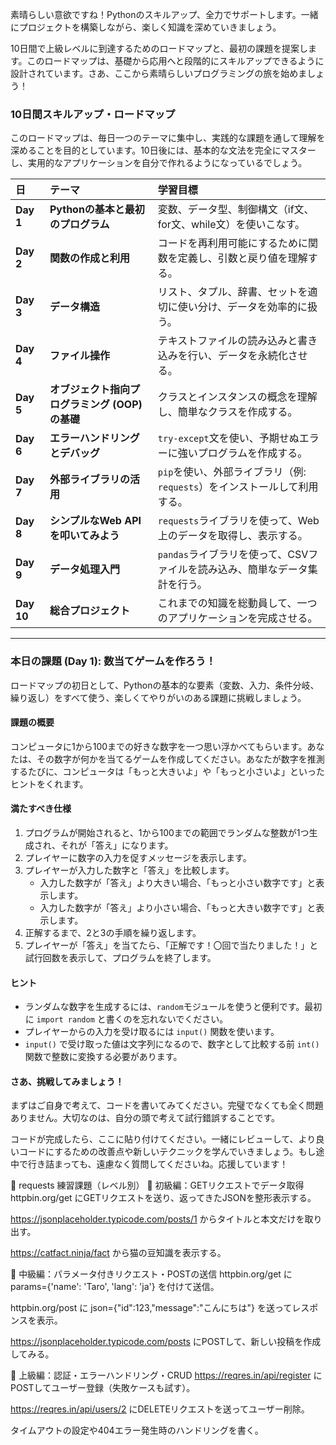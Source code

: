 素晴らしい意欲ですね！Pythonのスキルアップ、全力でサポートします。一緒にプロジェクトを構築しながら、楽しく知識を深めていきましょう。

10日間で上級レベルに到達するためのロードマップと、最初の課題を提案します。このロードマップは、基礎から応用へと段階的にスキルアップできるように設計されています。さあ、ここから素晴らしいプログラミングの旅を始めましょう！

### 10日間スキルアップ・ロードマップ

このロードマップは、毎日一つのテーマに集中し、実践的な課題を通して理解を深めることを目的としています。10日後には、基本的な文法を完全にマスターし、実用的なアプリケーションを自分で作れるようになっているでしょう。

| 日 | テーマ | 学習目標 |
| :--- | :--- | :--- |
| **Day 1** | **Pythonの基本と最初のプログラム** | 変数、データ型、制御構文（if文、for文、while文）を使いこなす。 |
| **Day 2** | **関数の作成と利用** | コードを再利用可能にするために関数を定義し、引数と戻り値を理解する。 |
| **Day 3** | **データ構造** | リスト、タプル、辞書、セットを適切に使い分け、データを効率的に扱う。 |
| **Day 4** | **ファイル操作** | テキストファイルの読み込みと書き込みを行い、データを永続化させる。 |
| **Day 5** | **オブジェクト指向プログラミング (OOP) の基礎** | クラスとインスタンスの概念を理解し、簡単なクラスを作成する。 |
| **Day 6** | **エラーハンドリングとデバッグ** | `try-except`文を使い、予期せぬエラーに強いプログラムを作成する。 |
| **Day 7** | **外部ライブラリの活用** | `pip`を使い、外部ライブラリ（例: `requests`）をインストールして利用する。 |
| **Day 8** | **シンプルなWeb APIを叩いてみよう** | `requests`ライブラリを使って、Web上のデータを取得し、表示する。 |
| **Day 9** | **データ処理入門** | `pandas`ライブラリを使って、CSVファイルを読み込み、簡単なデータ集計を行う。 |
| **Day 10** | **総合プロジェクト** | これまでの知識を総動員して、一つのアプリケーションを完成させる。 |

---

### 本日の課題 (Day 1): 数当てゲームを作ろう！

ロードマップの初日として、Pythonの基本的な要素（変数、入力、条件分岐、繰り返し）をすべて使う、楽しくてやりがいのある課題に挑戦しましょう。

#### 課題の概要

コンピュータに1から100までの好きな数字を一つ思い浮かべてもらいます。あなたは、その数字が何かを当てるゲームを作成してください。あなたが数字を推測するたびに、コンピュータは「もっと大きいよ」や「もっと小さいよ」といったヒントをくれます。

#### 満たすべき仕様

1.  プログラムが開始されると、1から100までの範囲でランダムな整数が1つ生成され、それが「答え」になります。
2.  プレイヤーに数字の入力を促すメッセージを表示します。
3.  プレイヤーが入力した数字と「答え」を比較します。
    * 入力した数字が「答え」より大きい場合、「もっと小さい数字です」と表示します。
    * 入力した数字が「答え」より小さい場合、「もっと大きい数字です」と表示します。
4.  正解するまで、2と3の手順を繰り返します。
5.  プレイヤーが「答え」を当てたら、「正解です！〇回で当たりました！」と試行回数を表示して、プログラムを終了します。

#### ヒント

* ランダムな数字を生成するには、`random`モジュールを使うと便利です。最初に `import random` と書くのを忘れないでください。
* プレイヤーからの入力を受け取るには `input()` 関数を使います。
* `input()` で受け取った値は文字列になるので、数字として比較する前 `int()` 関数で整数に変換する必要があります。

#### さあ、挑戦してみましょう！

まずはご自身で考えて、コードを書いてみてください。完璧でなくても全く問題ありません。大切なのは、自分の頭で考えて試行錯誤することです。

コードが完成したら、ここに貼り付けてください。一緒にレビューして、より良いコードにするための改善点や新しいテクニックを学んでいきましょう。もし途中で行き詰まっても、遠慮なく質問してくださいね。応援しています！

🧪 requests 練習課題（レベル別）
🔰 初級編：GETリクエストでデータ取得
httpbin.org/get にGETリクエストを送り、返ってきたJSONを整形表示する。

https://jsonplaceholder.typicode.com/posts/1 からタイトルと本文だけを取り出す。

https://catfact.ninja/fact から猫の豆知識を表示する。

🧩 中級編：パラメータ付きリクエスト・POSTの送信
httpbin.org/get に params={'name': 'Taro', 'lang': 'ja'} を付けて送信。

httpbin.org/post に json={"id":123,"message":"こんにちは"} を送ってレスポンスを表示。

https://jsonplaceholder.typicode.com/posts にPOSTして、新しい投稿を作成してみる。

🔐 上級編：認証・エラーハンドリング・CRUD
https://reqres.in/api/register にPOSTしてユーザー登録（失敗ケースも試す）。

https://reqres.in/api/users/2 にDELETEリクエストを送ってユーザー削除。

タイムアウトの設定や404エラー発生時のハンドリングを書く。